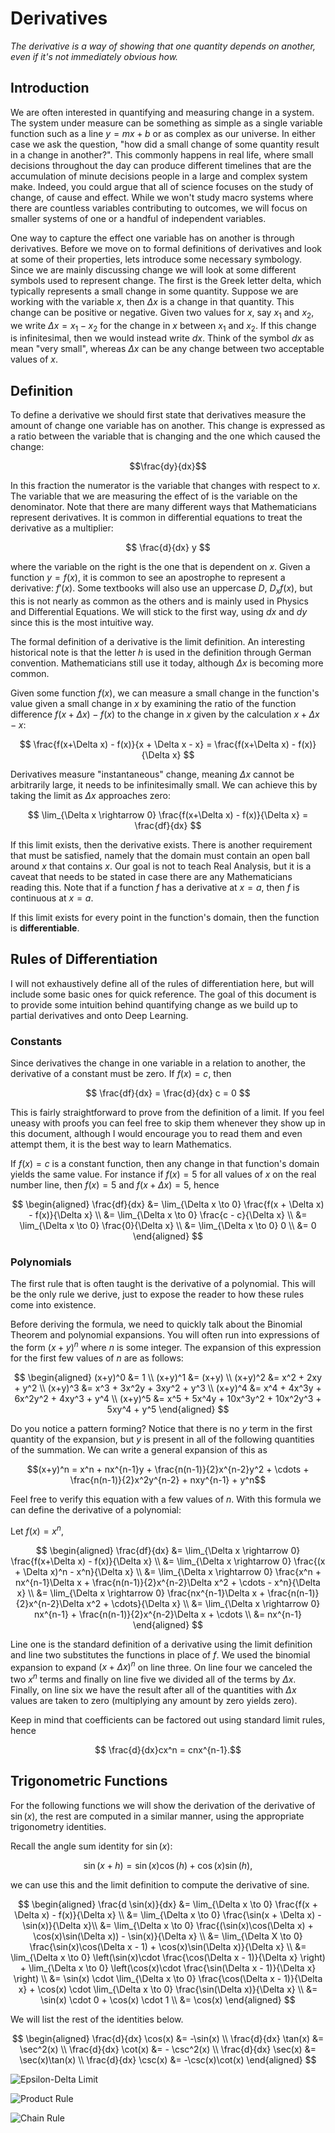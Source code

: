 # Derivatives

_The derivative is a way of showing that one quantity depends on another, even if it's not immediately obvious how._

## Introduction

We are often interested in quantifying and measuring change in a system. The system under measure can be something as simple as a single variable function such as a line $y=mx+b$ or as complex as our universe. In either case we ask the question, "how did a small change of some quantity result in a change in another?". This commonly happens in real life, where small decisions throughout the day can produce different timelines that are the accumulation of minute decisions people in a large and complex system make. Indeed, you could argue that all of science focuses on the study of change, of cause and effect. While we won't study macro systems where there are countless variables contributing to outcomes, we will focus on smaller systems of one or a handful of independent variables.

One way to capture the effect one variable has on another is through derivatives. Before we move on to formal definitions of derivatives and look at some of their properties, lets introduce some necessary symbology. Since we are mainly discussing change we will look at some different symbols used to represent change. The first is the Greek letter delta, which typically represents a small change in some quantity. Suppose we are working with the variable $x$, then $\Delta x$ is a change in that quantity. This change can be positive or negative. Given two values for $x$, say $x_1$ and $x_2$, we write $\Delta x = x_1 - x_2$ for the change in $x$ between $x_1$ and $x_2$. If this change is infinitesimal, then we would instead write $dx$. Think of the symbol $dx$ as mean "very small", whereas $\Delta x$ can be any change between two acceptable values of $x$.

## Definition

To define a derivative we should first state that derivatives measure the amount of change one variable has on another. This change is expressed as a ratio between the variable that is changing and the one which caused the change:

$$\frac{dy}{dx}$$

In this fraction the numerator is the variable that changes with respect to $x$. The variable that we are measuring the effect of is the variable on the denominator. Note that there are many different ways that Mathematicians represent derivatives. It is common in differential equations to treat the derivative as a multiplier:

$$ \frac{d}{dx} y $$

where the variable on the right is the one that is dependent on $x$. Given a function $y=f(x)$, it is common to see an apostrophe to represent a derivative: $f'(x)$. Some textbooks will also use an uppercase $D$, $D_x f(x)$, but this is not nearly as common as the others and is mainly used in Physics and Differential Equations. We will stick to the first way, using $dx$ and $dy$ since this is the most intuitive way.

The formal definition of a derivative is the limit definition. An interesting historical note is that the letter $h$ is used in the definition through German convention. Mathematicians still use it today, although $\Delta x$ is becoming more common.

Given some function $f(x)$, we can measure a small change in the function's value given a small change in $x$ by examining the ratio of the function difference $f(x + \Delta x) - f(x)$ to the change in $x$ given by the calculation $x + \Delta x - x$:

$$
\frac{f(x+\Delta x) - f(x)}{x + \Delta x - x} = \frac{f(x+\Delta x) - f(x)}{\Delta x}
$$

Derivatives measure "instantaneous" change, meaning $\Delta x$ cannot be arbitrarily large, it needs to be infinitesimally small. We can achieve this by taking the limit as $\Delta x$ approaches zero:

$$
\lim_{\Delta x \rightarrow 0} \frac{f(x+\Delta x) - f(x)}{\Delta x} = \frac{df}{dx}
$$

If this limit exists, then the derivative exists. There is another requirement that must be satisfied, namely that the domain must contain an open ball around $x$ that contains $x$. Our goal is not to teach Real Analysis, but it is a caveat that needs to be stated in case there are any Mathematicians reading this. Note that if a function $f$ has a derivative at $x=a$, then $f$ is continuous at $x=a$.

If this limit exists for every point in the function's domain, then the function is **differentiable**.

## Rules of Differentiation

I will not exhaustively define all of the rules of differentiation here, but will include some basic ones for quick reference. The goal of this document is to provide some intuition behind quantifying change as we build up to partial derivatives and onto Deep Learning.

### Constants

Since derivatives the change in one variable in a relation to another, the derivative of a constant must be zero. If $f(x) = c$, then

$$
\frac{df}{dx} = \frac{d}{dx} c = 0
$$

This is fairly straightforward to prove from the definition of a limit. If you feel uneasy with proofs you can feel free to skip them whenever they show up in this document, although I would encourage you to read them and even attempt them, it is the best way to learn Mathematics.

If $f(x) = c$ is a constant function, then any change in that function's domain yields the same value. For instance if $f(x) = 5$ for all values of $x$ on the real number line, then $f(x) = 5$ and $f(x + \Delta x) = 5$, hence

$$
\begin{aligned}
\frac{df}{dx} &= \lim_{\Delta x \to 0} \frac{f(x + \Delta x) - f(x)}{\Delta x} \\
&= \lim_{\Delta x \to 0} \frac{c - c}{\Delta x} \\
&= \lim_{\Delta x \to 0} \frac{0}{\Delta x} \\
&= \lim_{\Delta x \to 0} 0 \\
&= 0
\end{aligned}
$$

### Polynomials

The first rule that is often taught is the derivative of a polynomial. This will be the only rule we derive, just to expose the reader to how these rules come into existence.

Before deriving the formula, we need to quickly talk about the Binomial Theorem and polynomial expansions. You will often run into expressions of the form $(x+y)^n$ where $n$ is some integer. The expansion of this expression for the first few values of $n$ are as follows:

$$
\begin{aligned}
(x+y)^0 &= 1 \\
(x+y)^1 &= (x+y) \\
(x+y)^2 &= x^2 + 2xy + y^2 \\
(x+y)^3 &= x^3 + 3x^2y + 3xy^2 + y^3 \\
(x+y)^4 &= x^4 + 4x^3y + 6x^2y^2 + 4xy^3 + y^4 \\
(x+y)^5 &= x^5 + 5x^4y + 10x^3y^2 + 10x^2y^3 + 5xy^4 + y^5
\end{aligned}
$$

Do you notice a pattern forming? Notice that there is no $y$ term in the first quantity of the expansion, but $y$ is present in all of the following quantities of the summation. We can write a general expansion of this as

$$(x+y)^n = x^n + nx^{n-1}y + \frac{n(n-1)}{2}x^{n-2}y^2 + \cdots + \frac{n(n-1)}{2}x^2y^{n-2} + nxy^{n-1} + y^n$$

Feel free to verify this equation with a few values of $n$. With this formula we can define the derivative of a polynomial:

Let $f(x) = x^n$,

$$
\begin{aligned}
\frac{df}{dx} &= \lim_{\Delta x \rightarrow 0} \frac{f(x+\Delta x) - f(x)}{\Delta x} \\
&= \lim_{\Delta x \rightarrow 0} \frac{(x + \Delta x)^n - x^n}{\Delta x} \\
&= \lim_{\Delta x \rightarrow 0} \frac{x^n + nx^{n-1}\Delta x + \frac{n(n-1)}{2}x^{n-2}\Delta x^2 + \cdots - x^n}{\Delta x} \\
&= \lim_{\Delta x \rightarrow 0} \frac{nx^{n-1}\Delta x + \frac{n(n-1)}{2}x^{n-2}\Delta x^2 + \cdots}{\Delta x} \\
&= \lim_{\Delta x \rightarrow 0} nx^{n-1} + \frac{n(n-1)}{2}x^{n-2}\Delta x + \cdots \\
&= nx^{n-1}
\end{aligned}
$$

Line one is the standard definition of a derivative using the limit definition and line two substitutes the functions in place of $f$. We used the binomial expansion to expand $(x+\Delta x)^n$ on line three. On line four we canceled the two $x^n$ terms and finally on line five we divided all of the terms by $\Delta x$. Finally, on line six we have the result after all of the quantities with $\Delta x$ values are taken to zero (multiplying any amount by zero yields zero).

Keep in mind that coefficients can be factored out using standard limit rules, hence

$$ \frac{d}{dx}cx^n = cnx^{n-1}.$$

## Trigonometric Functions

For the following functions we will show the derivation of the derivative of $\sin(x)$, the rest are computed in a similar manner, using the appropriate trigonometry identities.

Recall the angle sum identity for $\sin(x)$:

$$\sin(x + h) = \sin(x)\cos(h) + \cos(x)\sin(h),$$

we can use this and the limit definition to compute the derivative of sine.

$$
\begin{aligned}
\frac{d \sin(x)}{dx} &= \lim_{\Delta x \to 0} \frac{f(x + \Delta x) - f(x)}{\Delta x} \\
&= \lim_{\Delta x \to 0} \frac{\sin(x + \Delta x) - \sin(x)}{\Delta x}\\
&= \lim_{\Delta x \to 0} \frac{(\sin(x)\cos(\Delta x) + \cos(x)\sin(\Delta x)) - \sin(x)}{\Delta x} \\
&= \lim_{\Delta X \to 0} \frac{\sin(x)\cos(\Delta x - 1) + \cos(x)\sin(\Delta x)}{\Delta x} \\
&= \lim_{\Delta x \to 0} \left(\sin(x)\cdot \frac{\cos(\Delta x - 1)}{\Delta x} \right) + \lim_{\Delta x \to 0} \left(\cos(x)\cdot \frac{\sin(\Delta x - 1)}{\Delta x} \right) \\
&= \sin(x) \cdot \lim_{\Delta x \to 0} \frac{\cos(\Delta x - 1)}{\Delta x} + \cos(x) \cdot \lim_{\Delta x \to 0} \frac{\sin(\Delta x)}{\Delta x} \\
&= \sin(x) \cdot 0 + \cos(x) \cdot 1 \\
&= \cos(x)
\end{aligned}
$$

We will list the rest of the identities below.

$$
\begin{aligned}
\frac{d}{dx} \cos(x) &= -\sin(x) \\
\frac{d}{dx} \tan(x) &= \sec^2(x) \\
\frac{d}{dx} \cot(x) &= - \csc^2(x) \\
\frac{d}{dx} \sec(x) &= \sec(x)\tan(x) \\
\frac{d}{dx} \csc(x) &= -\csc(x)\cot(x)
\end{aligned}
$$

![Epsilon-Delta Limit](https://adl-imgs.nyc3.cdn.digitaloceanspaces.com/calculus/derivatives/epsilon-delta.svg 'epsilon-delta-limit')

![Product Rule](https://adl-imgs.nyc3.cdn.digitaloceanspaces.com/calculus/derivatives/product-rule.svg 'product-rule')

![Chain Rule](https://adl-imgs.nyc3.cdn.digitaloceanspaces.com/calculus/derivatives/chain-rule.svg 'chain-rule')
